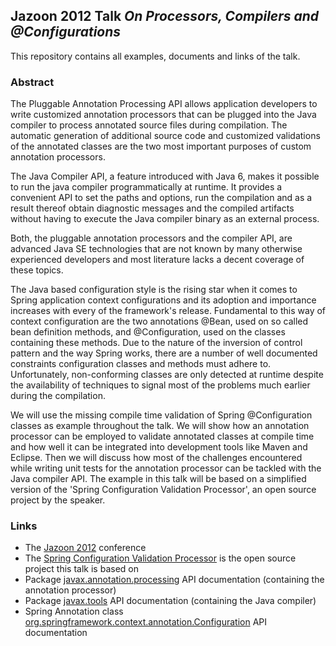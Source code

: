 ## Jazoon 2012 Talk *On Processors, Compilers and @Configurations*  

This repository contains all examples, documents and links of the talk.

### Abstract
The Pluggable Annotation Processing API allows application developers to write customized annotation processors that can be plugged into the Java compiler to process annotated source files during compilation. The automatic generation of additional source code and customized validations of the annotated classes are the two most important purposes of custom annotation processors.

The Java Compiler API, a feature introduced with Java 6, makes it possible to run the java compiler programmatically at runtime. It provides a convenient API to set the paths and options, run the compilation and as a result thereof obtain diagnostic messages and the compiled artifacts without having to execute the Java compiler binary as an external process.

Both, the pluggable annotation processors and the compiler API, are advanced Java SE technologies that are not known by many otherwise experienced developers and most literature lacks a decent coverage of these topics.

The Java based configuration style is the rising star when it comes to Spring application context configurations and its adoption and importance increases with every of the framework's release. Fundamental to this way of context configuration are the two annotations @Bean, used on so called bean definition methods, and @Configuration, used on the classes containing these methods. Due to the nature of the inversion of control pattern and the way Spring works, there are a number of well documented constraints configuration classes and methods must adhere to. Unfortunately, non-conforming classes are only detected at runtime despite the availability of techniques to signal most of the problems much earlier during the compilation.

We will use the missing compile time validation of Spring @Configuration classes as example throughout the talk. We will show how an annotation processor can be employed to validate annotated classes at compile time and how well it can be integrated into development tools like Maven and Eclipse. Then we will discuss how most of the challenges encountered while writing unit tests for the annotation processor can be tackled with the Java compiler API. The example in this talk will be based on a simplified version of the 'Spring Configuration Validation Processor', an open source project by the speaker.


### Links
* The [Jazoon 2012](http://www.jazoon.com) conference
* The [Spring Configuration Validation Processor](https://github.com/pellaton/spring-configuration-validation-processor) is the open source project this talk is based on
* Package [javax.annotation.processing](http://docs.oracle.com/javase/7/docs/api/javax/annotation/processing/package-summary.html) API documentation (containing the annotation processor)
* Package [javax.tools](http://docs.oracle.com/javase/7/docs/api/javax/tools/package-summary.html) API documentation (containing the Java compiler)
* Spring Annotation class [org.springframework.context.annotation.Configuration](http://static.springsource.org/spring/docs/3.1.x/javadoc-api/org/springframework/context/annotation/Configuration.html) API documentation
